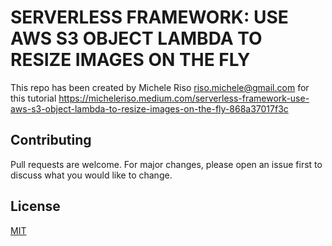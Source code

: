 # SERVERLESS FRAMEWORK: USE AWS S3 OBJECT LAMBDA TO RESIZE IMAGES ON THE FLY

This repo has been created by Michele Riso <riso.michele@gmail.com> for this tutorial https://micheleriso.medium.com/serverless-framework-use-aws-s3-object-lambda-to-resize-images-on-the-fly-868a37017f3c

## Contributing
Pull requests are welcome. For major changes, please open an issue first to discuss what you would like to change.

## License
[MIT](https://choosealicense.com/licenses/mit/)
